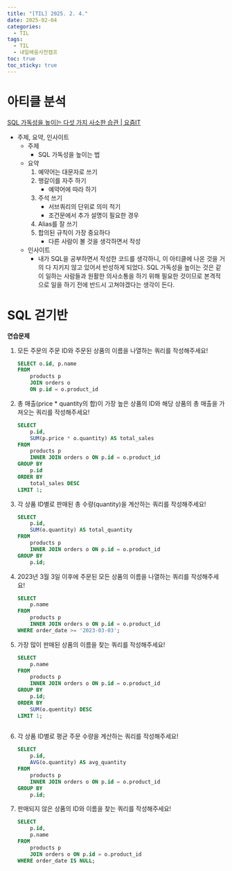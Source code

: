 ```yaml
---
title: "[TIL] 2025. 2. 4."
date: 2025-02-04
categories:
  - TIL
tags:
  - TIL
  - 내일배움사전캠프
toc: true
toc_sticky: true
---
```

# 아티클 분석

[SQL 가독성을 높이는 다섯 가지 사소한 습관 | 요즘IT](https://yozm.wishket.com/magazine/detail/1519/)

- 주제, 요약, 인사이트
	- 주제
		- SQL 가독성을 높이는 법
	- 요약
		1. 예약어는 대문자로 쓰기
	    2. 행갈이를 자주 하기
	        - 예약어에 따라 하기
	    3. 주석 쓰기
	        - 서브쿼리의 단위로 의미 적기
	        - 조건문에서 추가 설명이 필요한 경우
	    4. Alias를 잘 쓰기
	    5. 합의된 규칙이 가장 중요하다
	        - 다른 사람이 볼 것을 생각하면서 작성
    - 인사이트
	    - 내가 SQL을 공부하면서 작성한 코드를 생각하니, 이 아티클에 나온 것을 거의 다 지키지 않고 있어서 반성하게 되었다. SQL 가독성을 높이는 것은 같이 일하는 사람들과 원활한 의사소통을 하기 위해 필요한 것이므로 본격적으로 일을 하기 전에 반드시 고쳐야겠다는 생각이 든다.
    

# SQL 걷기반

**연습문제**

1. 모든 주문의 주문 ID와 주문된 상품의 이름을 나열하는 쿼리를 작성해주세요!
    
    ```sql
    SELECT o.id, p.name
    FROM 
    	products p
    	JOIN orders o
    	ON p.id = o.product_id
    
    ```
    
2. 총 매출(price * quantity의 합)이 가장 높은 상품의 ID와 해당 상품의 총 매출을 가져오는 쿼리를 작성해주세요!
    
    ```sql
    SELECT 
    	p.id, 
    	SUM(p.price * o.quantity) AS total_sales
    FROM 
    	products p
    	INNER JOIN orders o ON p.id = o.product_id
    GROUP BY 
    	p.id
    ORDER BY
    	total_sales DESC
    LIMIT 1;
    ```
    
3. 각 상품 ID별로 판매된 총 수량(quantity)을 계산하는 쿼리를 작성해주세요!
    
    ```sql
    SELECT 
    	p.id, 
    	SUM(o.quantity) AS total_quantity
    FROM 
    	products p
    	INNER JOIN orders o ON p.id = o.product_id
    GROUP BY 
    	p.id;
    
    ```
    
4. 2023년 3월 3일 이후에 주문된 모든 상품의 이름을 나열하는 쿼리를 작성해주세요!
    
    ```sql
    SELECT 
    	p.name
    FROM 
    	products p
    	INNER JOIN orders o ON p.id = o.product_id
    WHERE order_date >= '2023-03-03';
    ```
    
5. 가장 많이 판매된 상품의 이름을 찾는 쿼리를 작성해주세요!
    
    ```sql
    SELECT 
    	p.name
    FROM 
    	products p
    	INNER JOIN orders o ON p.id = o.product_id
    GROUP BY 
    	p.id;
    ORDER BY 
    	SUM(o.quentity) DESC
    LIMIT 1;
    	
    
    ```
    
6. 각 상품 ID별로 평균 주문 수량을 계산하는 쿼리를 작성해주세요!
    
    ```sql
    SELECT 
    	p.id, 
    	AVG(o.quantity) AS avg_quantity
    FROM 
    	products p
    	INNER JOIN orders o ON p.id = o.product_id
    GROUP BY 
    	p.id;
    
    ```
    
7. 판매되지 않은 상품의 ID와 이름을 찾는 쿼리를 작성해주세요!
    
    ```sql
    SELECT 
    	p.id,
    	p.name
    FROM 
    	products p
    	JOIN orders o ON p.id = o.product_id
    WHERE order_date IS NULL;
    
    ```